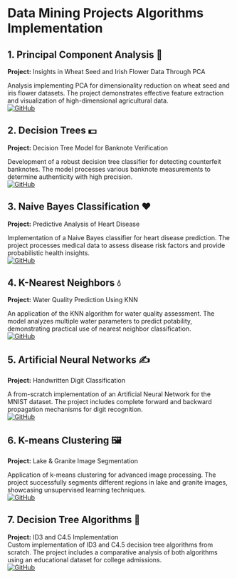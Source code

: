 # Data Mining Projects Algorithms Implementation

## 1. Principal Component Analysis 🌾
**Project:** Insights in Wheat Seed and Irish Flower Data Through PCA  

Analysis implementing PCA for dimensionality reduction on wheat seed and iris flower datasets. The project demonstrates effective feature extraction and visualization of high-dimensional agricultural data.  
[![GitHub](https://img.shields.io/badge/GitHub-View_on_GitHub-blue?logo=GitHub)](https://github.com/amitpant7/Principal-Component-Analysis)

## 2. Decision Trees 💵
**Project:** Decision Tree Model for Banknote Verification  

Development of a robust decision tree classifier for detecting counterfeit banknotes. The model processes various banknote measurements to determine authenticity with high precision.  
[![GitHub](https://img.shields.io/badge/GitHub-View_on_GitHub-blue?logo=GitHub)](https://github.com/amitpant7/Decision-Trees)

## 3. Naive Bayes Classification ❤️
**Project:** Predictive Analysis of Heart Disease  

Implementation of a Naive Bayes classifier for heart disease prediction. The project processes medical data to assess disease risk factors and provide probabilistic health insights.  
[![GitHub](https://img.shields.io/badge/GitHub-View_on_GitHub-blue?logo=GitHub)](https://github.com/amitpant7/Naive-Bayes)

## 4. K-Nearest Neighbors 💧
**Project:** Water Quality Prediction Using KNN  

An application of the KNN algorithm for water quality assessment. The model analyzes multiple water parameters to predict potability, demonstrating practical use of nearest neighbor classification.  
[![GitHub](https://img.shields.io/badge/GitHub-View_on_GitHub-blue?logo=GitHub)](https://github.com/amitpant7/K-Nearest-Neighbor)

## 5. Artificial Neural Networks ✍️
**Project:** Handwritten Digit Classification 

A from-scratch implementation of an Artificial Neural Network for the MNIST dataset. The project includes complete forward and backward propagation mechanisms for digit recognition.  
[![GitHub](https://img.shields.io/badge/GitHub-View_on_GitHub-blue?logo=GitHub)](https://github.com/amitpant7/Data-Mining-Labs/blob/main/ANN%20(2).pdf)

## 6. K-means Clustering 🖼️
**Project:** Lake & Granite Image Segmentation 

Application of k-means clustering for advanced image processing. The project successfully segments different regions in lake and granite images, showcasing unsupervised learning techniques.  
[![GitHub](https://img.shields.io/badge/GitHub-View_on_GitHub-blue?logo=GitHub)](https://github.com/amitpant7/Image_Segmentation_using_K_means_Clustering)

## 7. Decision Tree Algorithms 🌳
**Project:** ID3 and C4.5 Implementation  
Custom implementation of ID3 and C4.5 decision tree algorithms from scratch. The project includes a comparative analysis of both algorithms using an educational dataset for college admissions.  
[![GitHub](https://img.shields.io/badge/GitHub-View_on_GitHub-blue?logo=GitHub)](https://github.com/amitpant7/ID3-and-C4.5-from-Scratch)
